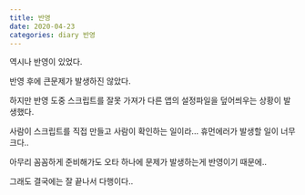 ```yaml
---
title: 반영
date: 2020-04-23
categories: diary 반영
---
```

역시나 반영이 있었다.

반영 후에 큰문제가 발생하진 않았다.

하지만 반영 도중 스크립트를 잘못 가져가 다른 앱의 설정파일을 덮어씌우는 상황이 발생했다.

사람이 스크립트를 직접 만들고 사람이 확인하는 일이라... 휴먼에러가 발생할 일이 너무 크다..

아무리 꼼꼼하게 준비해가도 오타 하나에 문제가 발생하는게 반영이기 때문에..

그래도 결국에는 잘 끝나서 다행이다..
